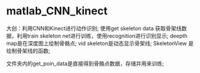 # matlab_CNN_kinect
大创：利用CNN和Kinect进行动作识别;
使用get skeleton data 获取骨架线数据，利用train skeleton net进行训练，使用recognition进行识别显示;
deepth map是在深度图上绘制骨骼点;
vid skeleton是动态显示骨架线;
SkeletonView 是绘制骨架线的函数;

文件夹内的get_poin_data是直接得到骨骼点数据，存储并用来训练;

